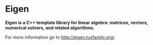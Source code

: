 Eigen
=====

**Eigen is a C++ template library for linear algebra: matrices, vectors, numerical solvers, and related algorithms.**

For more information go to http://eigen.tuxfamily.org/.
